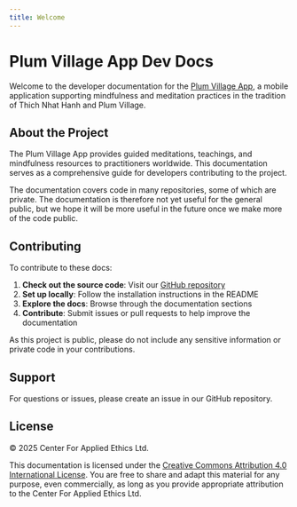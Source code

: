 ```yaml
---
title: Welcome
---
```


# Plum Village App Dev Docs

Welcome to the developer documentation for the [Plum Village App](https://plumvillage.app), a mobile application supporting mindfulness and meditation practices in the tradition of Thich Nhat Hanh and Plum Village.

## About the Project

The Plum Village App provides guided meditations, teachings, and mindfulness resources to practitioners worldwide. This documentation serves as a comprehensive guide for developers contributing to the project.

The documentation covers code in many repositories, some of which are private. The documentation is therefore not yet useful for the general public, but we hope it will be more useful in the future once we make more of the code public.

## Contributing

To contribute to these docs:

1. **Check out the source code**: Visit our [GitHub repository](https://github.com/plumvillage/plumvillageapp-docs)
2. **Set up locally**: Follow the installation instructions in the README
3. **Explore the docs**: Browse through the documentation sections
4. **Contribute**: Submit issues or pull requests to help improve the documentation

As this project is public, please do not include any sensitive information or private code in your contributions.

## Support

For questions or issues, please create an issue in our GitHub repository.

## License

© 2025 Center For Applied Ethics Ltd.

This documentation is licensed under the [Creative Commons Attribution 4.0 International License](https://creativecommons.org/licenses/by/4.0/). You are free to share and adapt this material for any purpose, even commercially, as long as you provide appropriate attribution to the Center For Applied Ethics Ltd.

